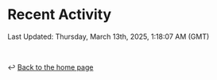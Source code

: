 # Recent Activity

<!--RECENT_ACTIVITY:start-->
<!--RECENT_ACTIVITY:end-->

<!--RECENT_ACTIVITY:last_update-->
Last Updated: Thursday, March 13th, 2025, 1:18:07 AM (GMT)
<!--RECENT_ACTIVITY:last_update_end-->

<br>

↩️ [Back to the home page](/README.md)
